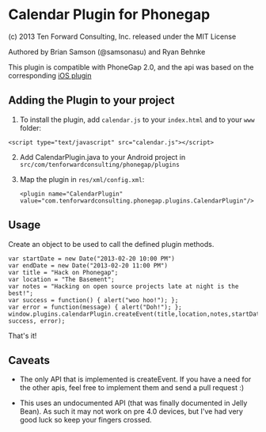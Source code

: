 # Calendar Plugin for Phonegap #
(c) 2013 Ten Forward Consulting, Inc. released under the MIT License

Authored by Brian Samson (@samsonasu) and Ryan Behnke

This plugin is compatible with PhoneGap 2.0, and the api was based on the corresponding [iOS plugin](https://github.com/felixactv8/Phonegap-Calendar-Plugin-ios)

## Adding the Plugin to your project ##

1) To install the plugin, add `calendar.js` to your `index.html` and to your `www` folder: 

`<script type="text/javascript" src="calendar.js"></script>`

2) Add CalendarPlugin.java to your Android project in `src/com/tenforwardconsulting/phonegap/plugins`

3) Map the plugin in `res/xml/config.xml`:

   `<plugin name="CalendarPlugin" value="com.tenforwardconsulting.phonegap.plugins.CalendarPlugin"/>`

## Usage ##

Create an object to be used to call the defined plugin methods.

    var startDate = new Date("2013-02-20 10:00 PM")
    var endDate = new Date("2013-02-20 11:00 PM")
    var title = "Hack on Phonegap";
    var location = "The Basement";
    var notes = "Hacking on open source projects late at night is the best!";
    var success = function() { alert("woo hoo!"); };
    var error = function(message) { alert("Doh!"); };
    window.plugins.calendarPlugin.createEvent(title,location,notes,startDate,endDate, success, error);

That's it!

## Caveats ##

* The only API that is implemented is createEvent.  If you have a need for the other apis, feel free to implement them and send a pull request :) 

* This uses an undocumented API (that was finally documented in Jelly Bean).  As such it may not work on pre 4.0 devices, but I've had very good luck so keep your fingers crossed.


